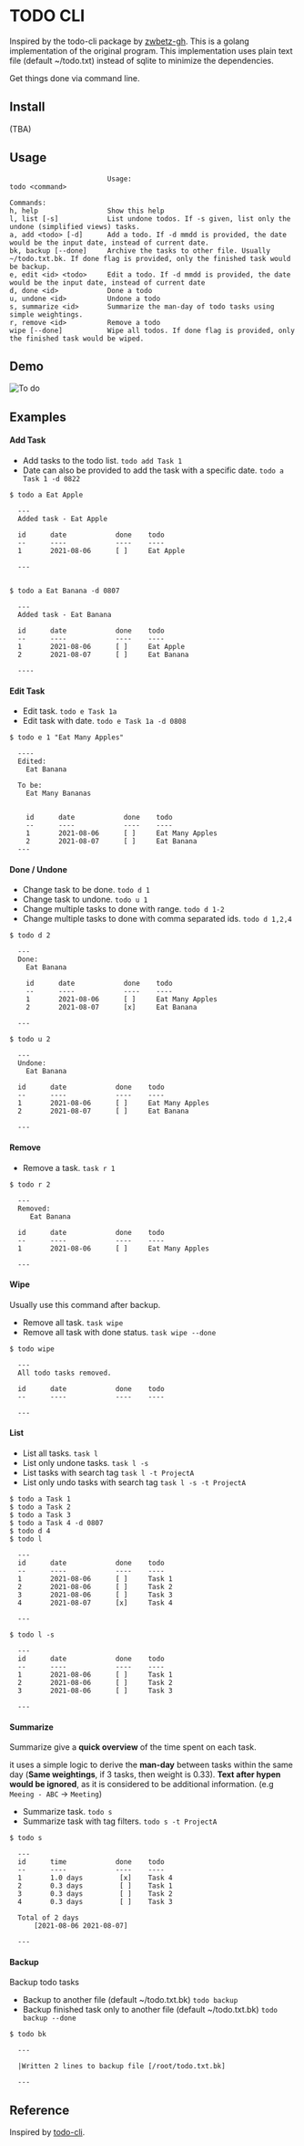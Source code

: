 # TODO CLI

Inspired by the todo-cli package by [zwbetz-gh](https://github.com/zwbetz-gh).
This is a golang implementation of the original program. This implementation uses plain text file (default ~/todo.txt) instead of sqlite to minimize the dependencies.

Get things done via command line.

## Install
   (TBA)

## Usage

```
						Usage:
todo <command>

Commands:
h, help                 Show this help
l, list [-s]            List undone todos. If -s given, list only the undone (simplified views) tasks.
a, add <todo> [-d]      Add a todo. If -d mmdd is provided, the date would be the input date, instead of current date.
bk, backup [--done]     Archive the tasks to other file. Usually ~/todo.txt.bk. If done flag is provided, only the finished task would be backup.
e, edit <id> <todo>     Edit a todo. If -d mmdd is provided, the date would be the input date, instead of current date
d, done <id>            Done a todo
u, undone <id>          Undone a todo
s, summarize <id>       Summarize the man-day of todo tasks using simple weightings.
r, remove <id>          Remove a todo
wipe [--done]           Wipe all todos. If done flag is provided, only the finished task would be wiped.
```

## Demo
![To do](todo.gif)



## Examples

#### Add Task

- Add tasks to the todo list. `todo add Task 1`
- Date can also be provided to add the task with a specific date. `todo a Task 1 -d 0822`

```
$ todo a Eat Apple

  ---
  Added task - Eat Apple

  id      date            done    todo
  --      ----            ----    ----
  1       2021-08-06      [ ]     Eat Apple

  ---


$ todo a Eat Banana -d 0807

  ---
  Added task - Eat Banana

  id      date            done    todo
  --      ----            ----    ----
  1       2021-08-06      [ ]     Eat Apple
  2       2021-08-07      [ ]     Eat Banana

  ----
```

#### Edit Task

- Edit task. `todo e Task 1a`
- Edit task with date. `todo e Task 1a -d 0808`

```
$ todo e 1 "Eat Many Apples"

  ----
  Edited:
	Eat Banana

  To be:
    Eat Many Bananas


	id      date            done    todo
	--      ----            ----    ----
	1       2021-08-06      [ ]     Eat Many Apples
	2       2021-08-07      [ ]     Eat Banana
  ---
```

#### Done / Undone

- Change task to be done. `todo d 1`
- Change task to undone. `todo u 1`
- Change multiple tasks to done with range. `todo d 1-2`
- Change multiple tasks to done with comma separated ids. `todo d 1,2,4`

```
$ todo d 2

  ---
  Done:
	Eat Banana

    id      date            done    todo
    --      ----            ----    ----
	1       2021-08-06      [ ]     Eat Many Apples
	2       2021-08-07      [x]     Eat Banana

  ---

$ todo u 2

  ---
  Undone:
	Eat Banana

  id      date            done    todo
  --      ----            ----    ----
  1       2021-08-06      [ ]     Eat Many Apples
  2       2021-08-07      [ ]     Eat Banana

  ---
```

#### Remove

- Remove a task. `task r 1`

```
$ todo r 2

  ---
  Removed:
	 Eat Banana

  id      date            done    todo
  --      ----            ----    ----
  1       2021-08-06      [ ]     Eat Many Apples

  ---
```

#### Wipe

Usually use this command after backup.

- Remove all task. `task wipe`
- Remove all task with done status. `task wipe --done`

```
$ todo wipe

  ---
  All todo tasks removed.

  id      date            done    todo
  --      ----            ----    ----

  ---

```

#### List

- List all tasks. `task l`
- List only undone tasks. `task l -s`
- List tasks with search tag `task l -t ProjectA`
- List only undo tasks with search tag `task l -s -t ProjectA`

```
$ todo a Task 1
$ todo a Task 2
$ todo a Task 3
$ todo a Task 4 -d 0807
$ todo d 4
$ todo l

  ---
  id      date            done    todo
  --      ----            ----    ----
  1       2021-08-06      [ ]     Task 1
  2       2021-08-06      [ ]     Task 2
  3       2021-08-06      [ ]     Task 3
  4       2021-08-07      [x]     Task 4

  ---

$ todo l -s

  ---
  id      date            done    todo
  --      ----            ----    ----
  1       2021-08-06      [ ]     Task 1
  2       2021-08-06      [ ]     Task 2
  3       2021-08-06      [ ]     Task 3

  ---

```

#### Summarize

Summarize give a **quick overview** of the time spent on each task.

it uses a simple logic to derive the **man-day** between tasks within the same day (**Same weightings**, if 3 tasks, then weight is 0.33). **Text after hypen would be ignored**, as it is considered to be additional information. (e.g `Meeing - ABC` -> `Meeting`)

- Summarize task. `todo s`
- Summarize task with tag filters. `todo s -t ProjectA`

```
$ todo s

  ---
  id      time            done    todo
  --      ----            ----    ----
  1       1.0 days         [x]    Task 4
  2       0.3 days         [ ]    Task 1
  3       0.3 days         [ ]    Task 2
  4       0.3 days         [ ]    Task 3

  Total of 2 days
	  [2021-08-06 2021-08-07]

  ---

```

#### Backup

Backup todo tasks

- Backup to another file (default ~/todo.txt.bk) `todo backup`
- Backup finished task only to another file (default ~/todo.txt.bk) `todo backup --done`

```
$ todo bk

  ---

  |Written 2 lines to backup file [/root/todo.txt.bk]

  ---

```


## Reference
Inspired by [todo-cli](https://github.com/zwbetz-gh/todo-cli).

